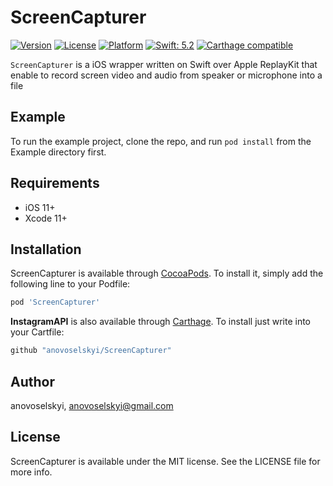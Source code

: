# ScreenCapturer

[![Version](https://img.shields.io/cocoapods/v/InstagramAPI.svg?style=flat)](https://cocoapods.org/pods/InstagramAPI)
[![License](https://img.shields.io/cocoapods/l/InstagramAPI.svg?style=flat)](https://github.com/anovoselskyi/InstagramAPI/blob/master/LICENSE)
[![Platform](https://img.shields.io/cocoapods/p/InstagramAPI.svg?style=flat)](https://cocoapods.org/pods/InstagramAPI)
[![Swift: 5.2](https://img.shields.io/badge/swift-5.2-orange.svg?style=flat)](https://github.com/anovoselskyi/InstagramAPI)
[![Carthage compatible](https://img.shields.io/badge/Carthage-compatible-4BC51D.svg?style=flat)](https://github.com/Carthage/Carthage)

`ScreenCapturer` is a iOS wrapper written on Swift over Apple ReplayKit that enable to record screen video and audio from speaker or microphone into a file

## Example

To run the example project, clone the repo, and run `pod install` from the Example directory first.

## Requirements

* iOS 11+
* Xcode 11+

## Installation

ScreenCapturer is available through [CocoaPods](https://cocoapods.org). To install
it, simply add the following line to your Podfile:

```ruby
pod 'ScreenCapturer'
```

**InstagramAPI** is also available through [Carthage](https://github.com/Carthage/Carthage).
To install just write into your Cartfile:

```ruby
github "anovoselskyi/ScreenCapturer"
```

## Author

anovoselskyi, anovoselskyi@gmail.com

## License

ScreenCapturer is available under the MIT license. See the LICENSE file for more info.

